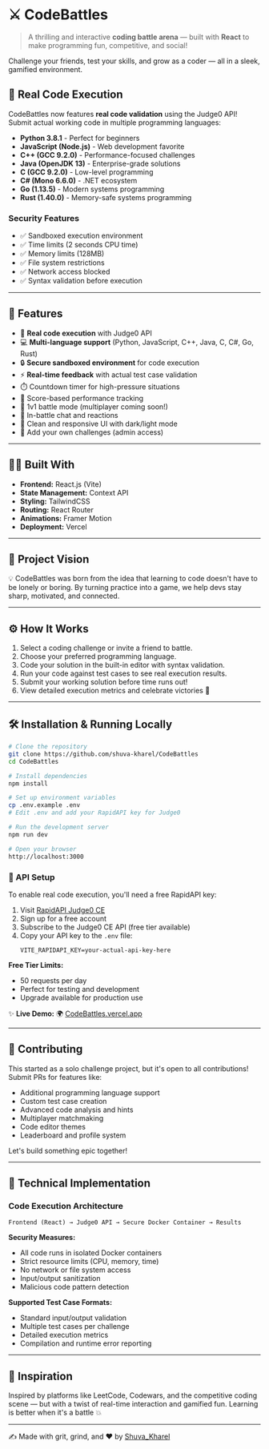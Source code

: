 # ⚔️ CodeBattles

> A thrilling and interactive **coding battle arena** — built with **React** to make programming fun, competitive, and social!

Challenge your friends, test your skills, and grow as a coder — all in a sleek, gamified environment.

## 🔧 Real Code Execution

CodeBattles now features **real code validation** using the Judge0 API! Submit actual working code in multiple programming languages:

- **Python 3.8.1** - Perfect for beginners
- **JavaScript (Node.js)** - Web development favorite  
- **C++ (GCC 9.2.0)** - Performance-focused challenges
- **Java (OpenJDK 13)** - Enterprise-grade solutions
- **C (GCC 9.2.0)** - Low-level programming
- **C# (Mono 6.6.0)** - .NET ecosystem
- **Go (1.13.5)** - Modern systems programming
- **Rust (1.40.0)** - Memory-safe systems programming

### Security Features
- ✅ Sandboxed execution environment
- ✅ Time limits (2 seconds CPU time)
- ✅ Memory limits (128MB)
- ✅ File system restrictions
- ✅ Network access blocked
- ✅ Syntax validation before execution

---

## 🚀 Features

- 🧠 **Real code execution** with Judge0 API
- 💻 **Multi-language support** (Python, JavaScript, C++, Java, C, C#, Go, Rust)
- 🔒 **Secure sandboxed environment** for code execution
- ⚡ **Real-time feedback** with actual test case validation
- ⏱️ Countdown timer for high-pressure situations
- 🎯 Score-based performance tracking
- 👥 1v1 battle mode (multiplayer coming soon!)
- 💬 In-battle chat and reactions
- 🎨 Clean and responsive UI with dark/light mode
- 🧩 Add your own challenges (admin access)

---

## 👩‍💻 Built With

- **Frontend:** React.js (Vite)
- **State Management:** Context API
- **Styling:** TailwindCSS
- **Routing:** React Router
- **Animations:** Framer Motion
- **Deployment:** Vercel

---

## 🌟 Project Vision

💡 CodeBattles was born from the idea that learning to code doesn't have to be lonely or boring.
By turning practice into a game, we help devs stay sharp, motivated, and connected.

---

## ⚙️ How It Works

1. Select a coding challenge or invite a friend to battle.
2. Choose your preferred programming language.
3. Code your solution in the built-in editor with syntax validation.
4. Run your code against test cases to see real execution results.
5. Submit your working solution before time runs out!
6. View detailed execution metrics and celebrate victories 🎉

---

## 🛠️ Installation & Running Locally

```bash
# Clone the repository
git clone https://github.com/shuva-kharel/CodeBattles
cd CodeBattles

# Install dependencies
npm install

# Set up environment variables
cp .env.example .env
# Edit .env and add your RapidAPI key for Judge0

# Run the development server
npm run dev

# Open your browser
http://localhost:3000
```

### 🔑 API Setup

To enable real code execution, you'll need a free RapidAPI key:

1. Visit [RapidAPI Judge0 CE](https://rapidapi.com/judge0-official/api/judge0-ce)
2. Sign up for a free account
3. Subscribe to the Judge0 CE API (free tier available)
4. Copy your API key to the `.env` file:
   ```
   VITE_RAPIDAPI_KEY=your-actual-api-key-here
   ```

**Free Tier Limits:**
- 50 requests per day
- Perfect for testing and development
- Upgrade available for production use

✨ **Live Demo:**
🌍 [CodeBattles.vercel.app](https://codebattles-navy.vercel.app/)

---

## 🙌 Contributing

This started as a solo challenge project, but it's open to all contributions!
Submit PRs for features like:

- Additional programming language support
- Custom test case creation
- Advanced code analysis and hints
- Multiplayer matchmaking
- Code editor themes
- Leaderboard and profile system

Let's build something epic together!

---

## 🔧 Technical Implementation

### Code Execution Architecture

```
Frontend (React) → Judge0 API → Secure Docker Container → Results
```

**Security Measures:**
- All code runs in isolated Docker containers
- Strict resource limits (CPU, memory, time)
- No network or file system access
- Input/output sanitization
- Malicious code pattern detection

**Supported Test Case Formats:**
- Standard input/output validation
- Multiple test cases per challenge
- Detailed execution metrics
- Compilation and runtime error reporting

---

## 🧠 Inspiration

Inspired by platforms like LeetCode, Codewars, and the competitive coding scene — but with a twist of real-time interaction and gamified fun.
Learning is better when it's a battle 💥

---

✍️ Made with grit, grind, and ❤️ by [Shuva_Kharel](https://github.com/shuva-kharel)
